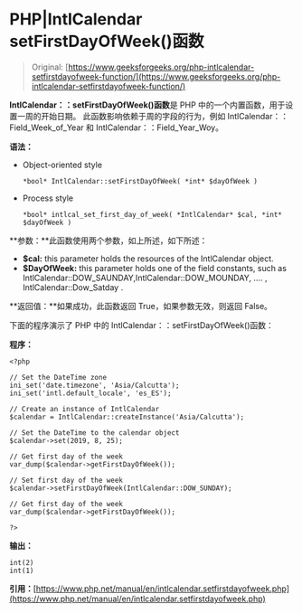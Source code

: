 # PHP|IntlCalendar setFirstDayOfWeek()函数

> Original: [https://www.geeksforgeeks.org/php-intlcalendar-setfirstdayofweek-function/](https://www.geeksforgeeks.org/php-intlcalendar-setfirstdayofweek-function/)

**IntlCalendar：：setFirstDayOfWeek()函数**是 PHP 中的一个内置函数，用于设置一周的开始日期。 此函数影响依赖于周的字段的行为，例如 IntlCalendar：：Field_Week_of_Year 和 IntlCalendar：：Field_Year_Woy。

**语法：**

*   Object-oriented style

    ```
    *bool* IntlCalendar::setFirstDayOfWeek( *int* $dayOfWeek )
    ```

*   Process style

    ```
    *bool* intlcal_set_first_day_of_week( *IntlCalendar* $cal, *int* $dayOfWeek )
    ```

**参数：**此函数使用两个参数，如上所述，如下所述：

*   **$cal:** this parameter holds the resources of the IntlCalendar object.
*   **$DayOfWeek:** this parameter holds one of the field constants, such as IntlCalendar::DOW_SAUNDAY,IntlCalendar::DOW_MOUNDAY, …. , IntlCalendar::Dow_Satday .

**返回值：**如果成功，此函数返回 True，如果参数无效，则返回 False。

下面的程序演示了 PHP 中的 IntlCalendar：：setFirstDayOfWeek()函数：

**程序：**

```
<?php

// Set the DateTime zone
ini_set('date.timezone', 'Asia/Calcutta');
ini_set('intl.default_locale', 'es_ES');

// Create an instance of IntlCalendar
$calendar = IntlCalendar::createInstance('Asia/Calcutta');

// Set the DateTime to the calendar object
$calendar->set(2019, 8, 25);

// Get first day of the week
var_dump($calendar->getFirstDayOfWeek());

// Set first day of the week
$calendar->setFirstDayOfWeek(IntlCalendar::DOW_SUNDAY);

// Get first day of the week
var_dump($calendar->getFirstDayOfWeek());

?>
```

**输出：**

```
int(2)
int(1)

```

**引用：**[https://www.php.net/manual/en/intlcalendar.setfirstdayofweek.php](https://www.php.net/manual/en/intlcalendar.setfirstdayofweek.php)